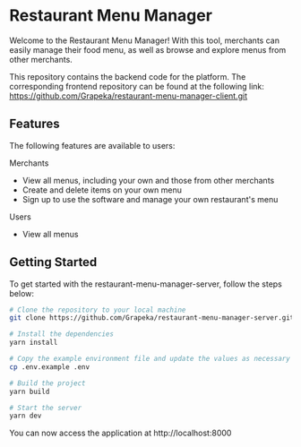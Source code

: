 # Restaurant Menu Manager

Welcome to the Restaurant Menu Manager! With this tool, merchants can easily manage their food menu, as well as browse and explore menus from other merchants.

This repository contains the backend code for the platform. The corresponding frontend repository can be found at the following link: https://github.com/Grapeka/restaurant-menu-manager-client.git

## Features

The following features are available to users:

Merchants

- View all menus, including your own and those from other merchants
- Create and delete items on your own menu
- Sign up to use the software and manage your own restaurant's menu

Users

- View all menus

## Getting Started

To get started with the restaurant-menu-manager-server, follow the steps below:

```sh
# Clone the repository to your local machine
git clone https://github.com/Grapeka/restaurant-menu-manager-server.git

# Install the dependencies
yarn install

# Copy the example environment file and update the values as necessary
cp .env.example .env

# Build the project
yarn build

# Start the server
yarn dev
```

You can now access the application at http://localhost:8000
